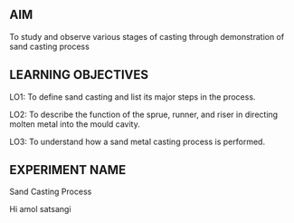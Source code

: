 ## AIM
To study and observe various stages of casting through demonstration of sand casting process

## LEARNING OBJECTIVES
LO1: To define sand casting and list its major steps in the process.

LO2: To describe the function of the sprue, runner, and riser in directing molten metal into the mould cavity.

LO3: To understand how a sand metal casting process is performed.

## EXPERIMENT NAME
Sand Casting Process


Hi amol satsangi
